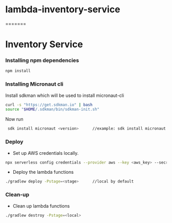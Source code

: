 # lambda-inventory-service
=======
# Inventory Service

### Installing npm dependencies
```bash
npm install
```

### Installing Micronaut cli

Install sdkman which will be used to install micronaut-cli
```bash
curl -s "https://get.sdkman.io" | bash
source "$HOME/.sdkman/bin/sdkman-init.sh"
```
Now run 
```bash
 sdk install micronaut <version>      //example: sdk install micronaut 1.1.3
```



### Deploy
- Set up AWS credentials locally.

```bash
npx serverless config credentials --provider aws --key <aws_key> --secret <aws_secret>
```

- Deploy the lambda functions
```bash
./gradlew deploy -Pstage=<stage>      //local by default
```

### Clean-up
- Clean up lambda functions
```bash
./gradlew destroy -Pstage=<local>
```
